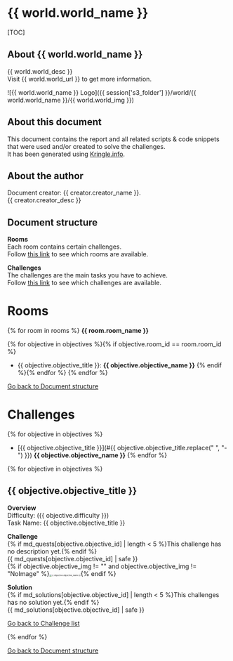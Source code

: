 # {{ world.world_name }}

[TOC]

## About {{ world.world_name }}

{{ world.world_desc }}  
Visit {{ world.world_url }} to get more information.

![{{ world.world_name }} Logo]({{ session['s3_folder'] }}/world/{{ world.world_name }}/{{ world.world_img }})

## About this document

This document contains the report and all related scripts & code snippets that were used and/or created to solve the challenges.  
It has been generated using [Kringle.info](https://kringle.info).

## About the author

Document creator: {{ creator.creator_name }}.  
{{ creator.creator_desc }}

## Document structure

**Rooms**   
Each room contains certain challenges.  
Follow [this link](#Rooms) to see which rooms are available.

**Challenges**   
The challenges are the main tasks you have to achieve.  
Follow [this link](#Challenges) to see which challenges are available.

# Rooms

{% for room in rooms %}
**{{ room.room_name }}**   

{% for objective in objectives %}{% if objective.room_id == room.room_id %}
* {{ objective.objective_title }}: **{{ objective.objective_name }}**
{% endif %}{% endfor %}
{% endfor %}

[Go back to Document structure](#Document-structure)

# Challenges

{% for objective in objectives %}
* [{{ objective.objective_title }}](#{{ objective.objective_title.replace(" ", "-") }}) **{{ objective.objective_name }}** 
{% endfor %}

{% for objective in objectives %}
## {{ objective.objective_title }}

**Overview**   
Difficulty: ({{ objective.difficulty }})   
Task Name: {{ objective.objective_title }}   

**Challenge**   
{% if md_quests[objective.objective_id] | length < 5 %}This challenge has no description yet.{% endif %}   
{{ md_quests[objective.objective_id] | safe }}   
{% if objective.objective_img != "" and objective.objective_img != "NoImage" %}<img src="{{ session['s3_folder'] }}/world/{{ world.world_name }}/{{ objective.objective_img }}" alt="{{ objective.objective_name }}" style="zoom: 33%;" />{% endif %}

**Solution**   
{% if md_solutions[objective.objective_id] | length < 5 %}This challenges has no solution yet.{% endif %}   
{{ md_solutions[objective.objective_id] | safe }}

[Go back to Challenge list](#Challenges)

{% endfor %}

[Go back to Document structure](#Document-structure)
